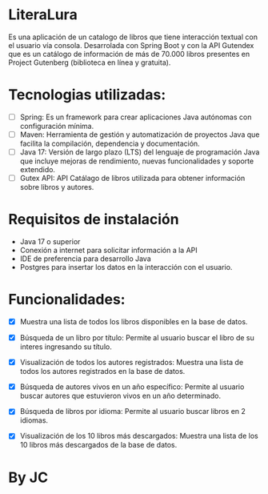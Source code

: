 # LiteraLura
Es una aplicación de un catalogo de libros que tiene interacción textual con el usuario vía consola.
Desarrolada con Spring Boot y con la API Gutendex que es un catálogo de información de más de 70.000 libros presentes en Project Gutenberg (biblioteca en línea y gratuita).

# Tecnologias utilizadas:
- [ ] Spring: Es un framework para crear aplicaciones Java autónomas con configuración mínima.
- [ ] Maven: Herramienta de gestión y automatización de proyectos Java que facilita la compilación, dependencia y documentación.
- [ ] Java 17: Versión de largo plazo (LTS) del lenguaje de programación Java que incluye mejoras de rendimiento, nuevas funcionalidades y soporte extendido.
- [ ] Gutex API: API Catálago de libros utilizada para obtener información sobre libros y autores.

# Requisitos de instalación
- Java 17 o superior
- Conexión a internet para solicitar información a la API
- IDE de preferencia para desarrollo Java
- Postgres para insertar los datos en la interacción con el usuario.

# Funcionalidades:

- [x] Muestra una lista de todos los libros disponibles en la base de datos.

- [x] Búsqueda de un libro por título: Permite al usuario buscar el libro de su interes ingresando su título.

- [x] Visualización de todos los autores registrados: Muestra una lista de todos los autores registrados en la base de datos.

- [x] Búsqueda de autores vivos en un año específico: Permite al usuario buscar autores que estuvieron vivos en un año determinado.

- [x] Búsqueda de libros por idioma: Permite al usuario buscar libros en 2 idiomas.

- [x] Visualización de los 10 libros más descargados: Muestra una lista de los 10 libros más descargados de la base de datos.

# By JC

